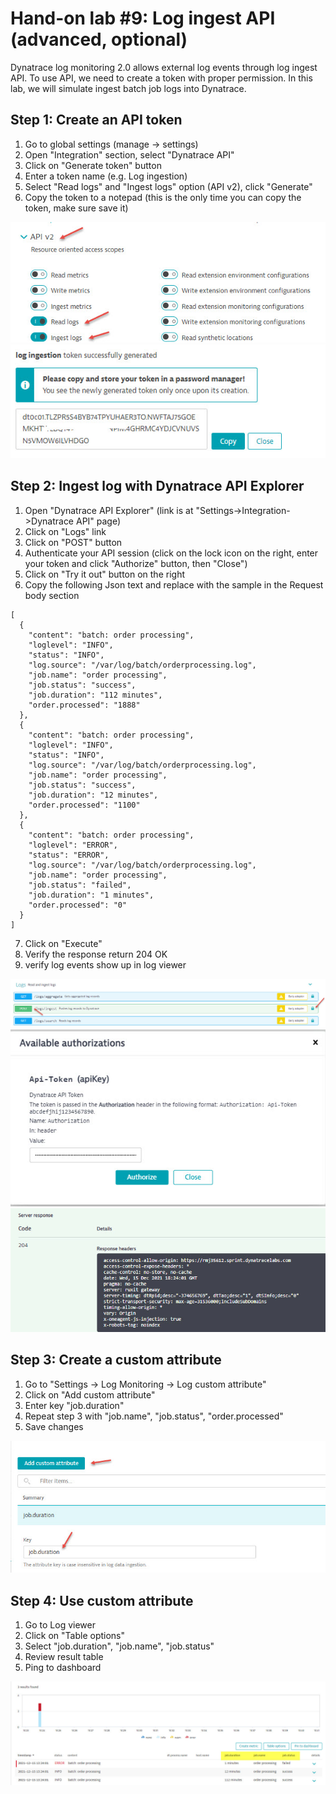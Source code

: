 # Hand-on lab #9: Log ingest API (advanced, optional)

Dynatrace log monitoring 2.0 allows external log events through log ingest API. To use API, we need to create a token with proper permission. In this lab, we will simulate ingest batch job logs into Dynatrace. 

## Step 1: Create an API token

1. Go to global settings (manage -> settings)
2. Open "Integration" section, select "Dynatrace API"
3. Click on "Generate token" button
4. Enter a token name (e.g. Log ingestion)
5. Select "Read logs" and "Ingest logs" option (API v2), click "Generate"
6. Copy the token to a notepad (this is the only time you can copy the token, make sure save it)



![RDP](../resources/lab09_01.jpg)
![RDP](../resources/lab09_02.jpg)


## Step 2: Ingest log with Dynatrace API Explorer

1. Open "Dynatrace API Explorer" (link is at "Settings->Integration->Dynatrace API" page)
2. Click on "Logs" link
3. Click on "POST" button
4. Authenticate your API session (click on the lock icon on the right, enter your token and click "Authorize" button, then "Close")
5. Click on "Try it out" button on the right
6. Copy the following Json text and replace with the sample in the Request body section
```
[
  {
    "content": "batch: order processing",
    "loglevel": "INFO",
    "status": "INFO",
    "log.source": "/var/log/batch/orderprocessing.log",
    "job.name": "order processing",
    "job.status": "success",
    "job.duration": "112 minutes",
    "order.processed": "1888"
  },
  {
    "content": "batch: order processing",
    "loglevel": "INFO",
    "status": "INFO",    
    "log.source": "/var/log/batch/orderprocessing.log",
    "job.name": "order processing",
    "job.status": "success",
    "job.duration": "12 minutes",
    "order.processed": "1100"
  },
  {
    "content": "batch: order processing",
    "loglevel": "ERROR",
    "status": "ERROR",    
    "log.source": "/var/log/batch/orderprocessing.log",
    "job.name": "order processing",
    "job.status": "failed",
    "job.duration": "1 minutes",
    "order.processed": "0"
  }
]
``` 
7. Click on "Execute"
8. Verify the response return 204 OK
9. verify log events show up in log viewer


![RDP](../resources/lab09_03.jpg)
![RDP](../resources/lab09_04.jpg)
![RDP](../resources/lab09_05.jpg)

## Step 3: Create a custom attribute

1. Go to "Settings -> Log Monitoring -> Log custom attribute"
2. Click on "Add custom attribute"
3. Enter key "job.duration"
4. Repeat step 3 with "job.name", "job.status", "order.processed"
5. Save changes

![RDP](../resources/lab09_06.jpg)

## Step 4: Use custom attribute

1. Go to Log viewer
2. Click on "Table options"
3. Select "job.duration", "job.name", "job.status"
4. Review result table
5. Ping to dashboard

![RDP](../resources/lab09_07.jpg)